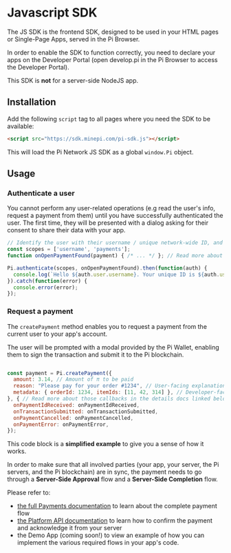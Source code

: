 # Javascript SDK

The JS SDK is the frontend SDK, designed to be used in your HTML pages or Single-Page Apps, served in the Pi Browser.

In order to enable the SDK to function correctly, you need to declare your apps on the Developer Portal (open
develop.pi in the Pi Browser to access the Developer Portal).

This SDK is **not** for a server-side NodeJS app.


## Installation

Add the following `script` tag to all pages where you need the SDK to be available:

```html
<script src="https://sdk.minepi.com/pi-sdk.js"></script>
```

This will load the Pi Network JS SDK as a global `window.Pi` object.

## Usage

### Authenticate a user

You cannot perform any user-related operations (e.g read the user's info, request a payment from them) until you
have successfully authenticated the user. The first time, they will be presented with a dialog asking for
their consent to share their data with your app.

```javascript
// Identify the user with their username / unique network-wide ID, and get permission to request payments from them.
const scopes = ['username', 'payments'];
function onOpenPaymentFound(payment) { /* ... */ }; // Read more about this in the SDK reference

Pi.authenticate(scopes, onOpenPaymentFound).then(function(auth) {
  console.log(`Hello ${auth.user.username}. Your unique ID is ${auth.user.pi_id}`);
}).catch(function(error) {
  console.error(error);
});
```

### Request a payment

The `createPayment` method enables you to request a payment from the current user to your app's account.

The user will be prompted with a modal provided by the Pi Wallet, enabling them to sign the
transaction and submit it to the Pi blockchain.

```javascript

const payment = Pi.createPayment({
  amount: 3.14, // Amount of π to be paid
  reason: "Please pay for your order #1234", // User-facing explanation of the payment
  metadata: { orderId: 1234, itemIds: [11, 42, 314] }, // Developer-facing metadata
}, { // Read more about those callbacks in the details docs linked below.
  onPaymentIdReceived: onPaymentIdReceived,
  onTransactionSubmitted: onTransactionSubmitted,
  onPaymentCancelled: onPaymentCancelled,
  onPaymentError: onPaymentError,
});

```

This code block is a **simplified example** to give you a sense of how it works.

In order to make sure that all involved parties (your app, your server, the Pi servers, and the Pi blockchain) are in sync,
the payment needs to go through a **Server-Side Approval** flow and a **Server-Side Completion** flow.

Please refer to:
* [the full Payments documentation](./payments.md) to learn about the complete payment flow
* [the Platform API documentation](./platform_API.md) to learn how to confirm the payment and acknowledge it from your
  server
* the Demo App (coming soon!) to view an example of how you can implement the various required flows in your app's code.

